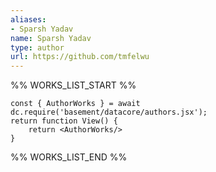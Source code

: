 ```yaml
---
aliases:
- Sparsh Yadav
name: Sparsh Yadav
type: author
url: https://github.com/tmfelwu
---
```



%% WORKS_LIST_START %%

```datacorejsx
const { AuthorWorks } = await dc.require('basement/datacore/authors.jsx');
return function View() {
    return <AuthorWorks/>
}
```
%% WORKS_LIST_END %%